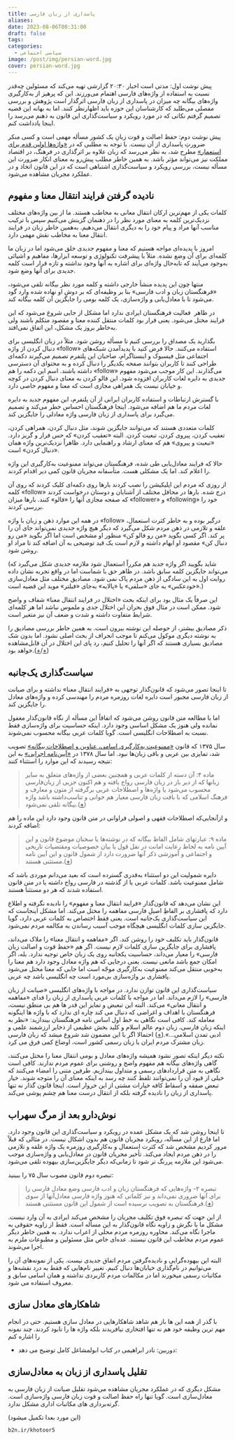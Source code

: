 ```yaml
---
title: پاسداری از زبان فارسی
aliases: 
date: 2023-08-06T00:31:00
draft: false
tags: 
categories:
  - سیاسی اجتماعی
image: /post/img/persian-word.jpg
cover: persian-word.jpg
---
```




پیش نوشت اول: مدتی است اخبار ۲۰:۳۰ گزارشی تهیه می‌کند که مسئولین چه‌قدر نسبت به استفاده از واژه‌های فارسی اهتمام می‌ورزند. این که پرهیز از به‌کارگیری واژه‌های بیگانه چه میزان در پاسداری از زبان فارسی اثرگذار است پژوهش و بررسی مفصلی می‌‌طلبد که کارشناسان این حوزه باید اظهارنظر کنند. اما به بهانه این قضیه تصمیم گرفتم نکاتی که در مورد رویکرد و سیاست‌گذاری این قانون به ذهنم می‌رسد را اینجا یادداشت کنم.

پیش نوشت دوم: حفظ اصالت و قوت زبانِ یک کشور مسأله مهمی است و کسی منکر ضرورتِ پاسداری از آن نیست. با توجه به مطلبی که در [«واژه‌ها اولین قدم برای استعمار»](https://khotoorat.ir/%d8%a7%d8%b3%d8%aa%d8%b9%d9%85%d8%a7%d8%b1-%d9%88%d8%a7%da%98%d9%87-%d9%87%d8%a7/) مطرح شد، به نظر می‌رسد که زبان علاوه بر اثرگذاری در فرهنگ، در اقتصاد مملکت نیز می‌تواند مؤثر باشد. به همین خاطر مطلب پیش‌رو به معنای انکار ضرورت این مسأله نیست، بررسی رویکرد و سیاست‌گذاری اشتباهی است که در این قانون اتخاذ و در عملکرد مجریان مشاهده می‌شود.

## نادیده گرفتن فرایند انتقال معنا و مفهوم

کلمات یکی از مهم‌ترین ارکان انتقال معانی به مخاطب هستند. ما از بین واژه‌های مختلف نزدیک‌ترین کلمه به معنای مورد نظر را در ذهنمان گزینش می‌کنیم سپس با ترکیب مناسب آنها مراد و پیام خود را به دیگری انتقال می‌دهیم. به‌همین خاطر زبان در فرایند انتقال معنا به مخاطب نقش مهمی دارد.

امروز با پدیده‌ای مواجه هستیم که معنا و مفهوم جدیدی خلق می‌شود اما در زبان ما کلمه‌ای برای آن وضع نشده. مثلاً با پیشرفت تکنولوژی و توسعه‌ ابزارها، مفاهیم و اشیائی به‌وجود می‌آیند که تابه‌حال واژه‌ای برای اشاره به آنها وجود نداشته و تازه قرار است کلمه جدیدی برای آنها وضع شود.

منتها چون این پدیده منشأ خارجی داشته و کلمه‌ مورد نظر بیگانه تلقی می‌شود، «فرهنگستان زبان و ادب فارسی» بنا بر وظیفه‌ای که بر دوش او نهاده شده وارد گود می‌شود تا با معادل‌یابی و واژه‌سازی، یک کلمه بومی را جایگزین آن کلمه بیگانه کند.

در ظاهر  فعالیت فرهنگستان ایرادی ندارد اما مشکل از جایی شروع می‌شود که این فرایند مختل می‌شود. یعنی قرار بود کلمات منتقل کننده معنا و مقصود متکلم باشند ولی به‌خاطر بروز یک مشکل، این اتفاق نمی‌افتد.

بگذارید یک مصداق را بررسی کنیم تا مسأله روشن شود. مثلاً در زبان انگلیسی برای دنبال کردن از واژه «follow» استفاده می‌کنند. حالا فرض کنید با پدیدآمدن شبکه‌های اجتماعی مثل فیسبوک و اینستاگرام، صاحبان این پلتفرم تصمیم می‌گیرند دکمه‌ای طراحی کنند تا کاربران بتوانند صفحه یکدیگر را دنبال کرده و به محتوای آن دسترسی داشته باشند. اسم این دکمه را هم «follow» می‌گذارند. این کار موجب می‌شود مفهوم جدیدی به دایره لغات کاربران افزوده شود. این فالو کردن به معنای دنبال کردن در کوچه و خیابان نیست یک همراهی مجازی است که معنا و مفهوم خاصی دارد.

با گسترش ارتباطات و استفاده کاربران ایرانی از آن پلتفرم‌، این مفهوم جدید به دایره لغات مردم ما هم اضافه می‌شود. اینجا فرهنگستان احساس خطر می‌کند و تصمیم می‌گیرد برای پاسداری از زبان فارسی واژه معادلی را جایگزین کند.

کلمات متعددی هستند که می‌توانند جایگزین شوند، مثل دنبال کردن، همراهی کردن، تعقیب کردن، پیروی کردن، تبعیت کردن. البته «تعقیب کردن» که حس فرار و گریز دارد. «تبعیت و پیروی» هم که معنای ارشاد و راهنمایی دارد. ظاهراً نزدیک‌ترین واژه همان «دنبال کردن» است.

حالا که فرایند معادل‌یابی طی شده، فرهنگستان می‌تواند ممنوعیت به‌کارگیری این واژه را اعلام کند. اما یک مشکلی هست. متأسفانه مجریان قانون کمی دیر اقدام کردند.

از روزی که مردم این اپلیکیشن را نصب کردند بارها روی دکمه‌ای کلیک کردند که روی آن کلمه‌ «follow» درج شده. بارها در محافل مختلف از آشنایان و دوستان درخواست کردند که صفحه مجازی آنها را «فالو» کنند. بارها میزان «follower» و «following» خود را بررسی کردند.

در همه این موارد ذهن و زبان با واژه «follow» درگیر بوده و به خاطر کثرت استعمال، علقه و تلازمی در ذهن مردم شکل می‌گیرد که دیگر هیچ واژه جدیدی نمی‌تواند جای آن را پر کند. اگر کسی بگوید «من رو فالو کن» منظور او مشخص است اما اگر بگوید «من رو دنبال کن» مقصود او ابهام داشته و لازم است یک قید توضیحی به آن اضافه کند تا مراد او روشن شود.

(شاید بگویید اگر واژه جدید هم مکرراً استعمال شود ملازمه‌ جدیدی شکل می‌گیرد که می‌تواند جایگزین کلمه سابق باشد. در ظاهر حق با شماست اما در واقع تجربه نشان داده روایت اول به این سادگی از ذهن مردم پاک نمی شود. مصادیق مختلف مثل معادل‌سازی «خودعکس» به جای «سلفی» یا «پالایه» به‌جای «فیلتر» موید این قضیه است.)

این صرفاً یک مثال بود برای اینکه بحث «اختلال در فرایند انتقال معنا» شفاف و واضح شود. ممکن است در مثال فوق بحران این اختلال جدی و ملموس نباشد اما هر کلمه‌ای شرایط متفاوت داشته و شدت و ضعف آن نیز متغیر است.

ذکر مصادیق بیشتر، از حوصله این نوشته بیرون است. به همین خاطر بررسی مصادیق را به نوشته دیگری موکول می‌کنم تا موجب انحراف از بحث اصلی نشود. اما بدون شک مصادیق بسیاری هستند که اگر آنها را تحلیل کنیم، رد پای این اختلال در آن قابل‌مشاهده خواهد بود.([+](https://rc.majlis.ir/fa/law/show/796638)/[+](https://qavanin.ir/Law/TreeText/89868))

## سیاست‌گذاری یک‌جانبه

تا اینجا تصور می‌شود که قانون‌گذار توجهی به «فرایند انتقال معنا» نداشته و برای صیانت از زبان فارسی مجبور است دایره لغات روزمره مردم را مهندسی کرده و واژه‌های معادل را جایگزین کند.

اما با مطالعه متن قانون روشن می‌شود که اتفاقاً این مسأله از نگاه قانون‌گذار مغفول نمانده ولی هنوز یک مشکل اساسی وجود دارد. اینکه حساسیت برای واژه‌سازی فقط نسبت به اصطلاحات انگلیسی است. گویا کلمات عربی بیگانه محسوب نمی‌شوند.

سال ۱۳۷۵ که قانون [«ممنوعیت به‌کارگیری اسامی، عناوین و اصطلاحات بیگانه»](https://rc.majlis.ir/fa/law/show/90477) تصویب شد، تمایزی بین عربی و باقی زبان‌ها نبود. اما سال ۱۳۷۸ در [«آیین‌نامه اجرایی»](https://rc.majlis.ir/fa/law/show/119218) به این نتیجه رسیدند که این موارد را استثناء کنند:

> ‌ماده ۴: آن دسته از کلمات عربی و همچنین بعضی از واژه‌های متعلق به سایر زبانها که از دیر باز در زبان فارسی رواج یافته و هم اکنون جزیی از زبان‌فارسی محسوب می‌شود یا واژه‌ها و اصطلاحات عربی برگرفته از متون و معارف و فرهنگ اسلامی که با بافت زبان فارسی معیار هم خوانی و تناسب‌داشته باشد واژه بیگانه تلقی نمی‌شود.([+](https://rc.majlis.ir/fa/law/show/119218))

و ازآنجایی‌که اصطلاحات فقهی و اصولی فراوانی در متن قانون وجود دارد این ماده را هم اضافه کردند:

> ‌ماده ۹: عبارتهای شامل الفاظ بیگانه که در نوشته‌ها یا سخنان موضوع قانون و این آیین نامه به لحاظ رعایت امانت در نقل قول یا بیان خصوصیات و‌مقتضیات تاریخی و اجتماعی و آموزشی ذکر آنها ضرورت دارد از شمول قانون و این آیین نامه مستثنی هستند.([+](https://rc.majlis.ir/fa/law/show/119218))

دایره‌ شمولیت این دو استثناء به‌قدری گسترده است که بعید می‌دانم موردی باشد که شامل ممنوعیت باشد. کلمات عربی یا از گذشته در فارسی رواج داشته یا در متن قانون استفاده شدند که هر دو مستثنا هستند.

این نشان می‌دهد که قانون‌گذار «فرایند انتقال معنا و مفهوم» را نادیده نگرفته و اطلاع دارد که پافشاری بر الفاظِ اصیلِ فارسی مفاهمه را مختل می‌کند. اما مشکل اینجاست که این سیاست‌گذاری یک‌جانبه است. یعنی فقط اختصاص به کلمات عربی دارد، گویا جایگزین‌ سازی کلمات انگلیسی هیچگاه موجب آسیب‌ رساندن به مکالمه مردم نمی‌شود.

قانون‌گذار باید تکلیف خود را روشن کند. اگر «مفاهمه و انتقال معنا» را ملاک می‌داند، پافشاری برای جایگزین سازی کلمات لازم نیست. اگر هم «حفظ قوت و اصالت زبان فارسی» را معیار می‌داند، حساسیت یکجانبه روی یک زبان خاص توجیه ندارد. بله، اگر امکان جمع باشد مانعی نیست. یعنی درجایی که هم واژه معادل وجود دارد هم معنا را به‌خوبی منتقل می‌کند ممنوعیت به‌کارگیری موجّه است اما جایی که معنا مختل می‌شود پافشاری بر واژه‌سازی بی‌مورد است چه انگلیسی باشد چه عربی.

سیاست‌گذاری این قانون توازن ندارد. در مواجه با واژه‌های انگلیسی «صیانت از زبان فارسی» را لازم می‌داند. اما در مواجه با کلمات عربی پاسداری از زبان را فدای «مفاهمه و انتقال معانی» می‌کند. 
البته این تبعیض و تمایز این قدر ها هم بی منطق نیست، فرهنگستان با اهداف و اغراضی که دنبال می کند چاره ای ندارد که با واژه ها اینگونه معامله کند. کافی است نگاهی به خط اول اساس نامه فرهنگستان بیندازید: «نظر به اینکه زبان فارسی، زبان دوم عالم اسلام و کلید بخش عظیمی از ذخایر ارزشمند علمی و ادبی تمدن اسلامی...».([+](https://apll.ir/%D8%A7%D8%B3%D8%A7%D8%B3%D9%86%D8%A7%D9%85%D9%87/)) احتمالا اگر با این مضمون شد شروع میشد که زبان فارسی زبان مشترک مردم ایران یا زبان رسمی کشور است، اوضاع کمی فرق می کرد.


نکته دیگر اینکه تصور نشود همیشه واژه‌های معادل و بومی انتقال معنا را مختل می‌کنند، گاهی واژه‌های بیگانه هم مفهوم واضح و روشنی برای عموم مردم ندارند. کافی است نگاهی به متن قراردادهای رسمی و متداول بیندازیم. طرفین متنی را امضاء می‌کنند که خیلی از قیود آن را نمی‌توانند تلفظ کنند چه رسد به اینکه معنای آن را متوجه شوند. خیار تبعض صفقه و اسقاط کافه خیارات مشتی از این خروار است. اینجا قانون گذار نه تنها پاسداری از زبان را نادیده گرفته بلکه از انتقال درست معنا هم چشم پوشی می‌کند.

## نوش‌دارو بعد از مرگ سهراب

تا اینجا روشن شد که یک مشکل عمده در رویکرد و سیاست‌گذاری این قانون وجود دارد. اما فارغ از این مسأله، رویکرد مجریان قانون هم بدون اشکال نیست. در مثالی که قبلاً مرور کردیم مشخص شد که کثرت استعمال و به‌کارگیری روزمره یک واژه علقه و تلازمی را در ذهن مردم ایجاد می‌کند. تأخیر مجریان قانون در معادل‌یابی و واژه‌سازی موجب می‌شود این ملازمه پررنگ تر شود تا زمانی‌که دیگر جایگزین‌سازی بیهوده تلقی می‌شود.

تبصره دوم قانون مصوب سال ۷۵ را ببینید:

> ‌تبصره ۲- واژه‌هایی که فرهنگستان زبان و ادب فارسی وضع معادل فارسی را برای آنها ضروری نمی‌داند و نیز کلماتی که هنوز واژه فارسی معادل‌آنها از سوی فرهنگستان به تصویب نرسیده است از شمول این قانون مستثنی هستند.([+](https://rc.majlis.ir/fa/law/show/90477))

از این جهت که تبصره فوق تکلیف مجریان را مشخص می‌کند ایرادی به آن وارد نیست. مشکل ما با نگرش و زاویه نگاه قانون‌گذار به این مسأله است. فقط از زاویه حقوقی به ماجرا نگاه می‌کند. محاوره روزمره مردم محلی از اعراب ندارد. به همین خاطر دیگر عموم مردم مخاطب این قانون نیستند. عده‌ای خاص مثل مسئولین و مطبوعات ملزم به اجرا می‌شوند.

البته این بیهوده‌گرایی و نادیده‌گرفتن مردم اتفاق جدیدی نیست. یکی از نمونه‌های آن را می‌توانیم در نام‌گذاری خیابان‌ها دنبال کنیم. تغییر نام‌هایی که فقط به درد نقشه‌ها و مکاتبات رسمی میخورند اما در مکالمات مردم کاربردی نداشته و همان اسامی سابق و معروف استفاده می شود.


## شاهکارهای معادل سازی
با گذر از همه این ها باز هم شاهد شاهکارهایی در معادل سازی هستیم. حتی در انجام مهم ترین وظیفه خود هم نه تنها افتخاری نیافریدند بلکه واژه ها را نابود کردند. چند نمونه را اشاره کنم
- دوربین: نادر ابراهیمی در کتاب ابولمشاغل کامل توضیح می دهد:


## تقلیل پاسداری از زبان به معادل‌سازی

مشکل دیگری که در عملکرد مجریان مشاهده می‌شود تقلیل صیانت از زبان فارسی به معادل‌سازی است. گویا تنها راه حفظ اصالت و قوت زبان فارسی واژه‌سازی است. گرته‌برداری های مکاتبات اداری مشکل ندارد. 

(این مورد بعدا تکمیل میشود)



```
b2n.ir/khotoor5
```


